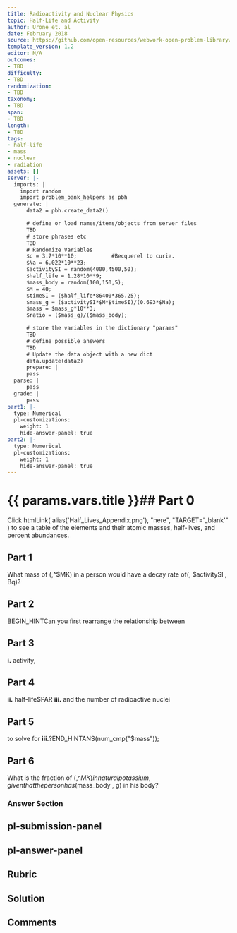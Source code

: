 ```yaml
---
title: Radioactivity and Nuclear Physics
topic: Half-Life and Activity
author: Urone et. al
date: February 2018
source: https://github.com/open-resources/webwork-open-problem-library/tree/master/Contrib/BrockPhysics/College_Physics_Urone/31.Radioactivity_and_Nuclear_Physics/31-05.Half-Life_and_Activity/NU_U17-31-05-007.pg
template_version: 1.2
editor: N/A
outcomes:
- TBD
difficulty:
- TBD
randomization:
- TBD
taxonomy:
- TBD
span:
- TBD
length:
- TBD
tags:
- half-life
- mass
- nuclear
- radiation
assets: []
server: |-
  imports: |
    import random
    import problem_bank_helpers as pbh
  generate: |
      data2 = pbh.create_data2()

      # define or load names/items/objects from server files
      TBD
      # store phrases etc
      TBD
      # Randomize Variables
      $c = 3.7*10**10;           #Becquerel to curie.
      $Na = 6.022*10**23;
      $activitySI = random(4000,4500,50);
      $half_life = 1.28*10**9;
      $mass_body = random(100,150,5);
      $M = 40;
      $timeSI = ($half_life*86400*365.25);
      $mass_g = ($activitySI*$M*$timeSI)/(0.693*$Na);
      $mass = $mass_g*10**3;
      $ratio = ($mass_g)/($mass_body);

      # store the variables in the dictionary "params"
      TBD
      # define possible answers
      TBD
      # Update the data object with a new dict
      data.update(data2)
      prepare: |
      pass
  parse: |
      pass
  grade: |
      pass
part1: |-
  type: Numerical
  pl-customizations:
    weight: 1
    hide-answer-panel: true
part2: |-
  type: Numerical
  pl-customizations:
    weight: 1
    hide-answer-panel: true
---
```


# {{ params.vars.title }}## Part 0 
Click htmlLink( alias('Half_Lives_Appendix.png'), "here", "TARGET='_blank'" ) to see a table of the elements and their atomic masses, half-lives, and percent abundances. 
## Part 1 
What mass of (,^$MK) in a person would have a decay rate of(, $activitySI , Bq)? 
## Part 2 
BEGIN_HINTCan you first rearrange the relationship between 
## Part 3 
<b>i.</b> activity, 
## Part 4 
<b>ii.</b> half-life$PAR <b>iii.</b> and the number of radioactive nuclei 
## Part 5 
to solve for <b>iii.</b>?END_HINTANS(num_cmp("$mass")); 
## Part 6 
What is the fraction of (,^$MK) in natural potassium, given that the person has ($mass_body , g) in his body? 


### Answer Section 


## pl-submission-panel 


## pl-answer-panel 


## Rubric 


## Solution 


## Comments 


